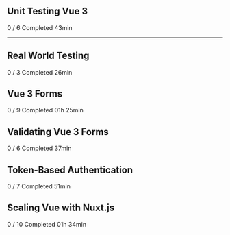 ## Unit Testing Vue 3
0 / 6 Completed
43min

---

## Real World Testing
0 / 3 Completed
26min

## Vue 3 Forms
0 / 9 Completed
01h 25min

## Validating Vue 3 Forms
0 / 6 Completed
37min

## Token-Based Authentication
0 / 7 Completed
51min

## Scaling Vue with Nuxt.js
0 / 10 Completed
01h 34min
